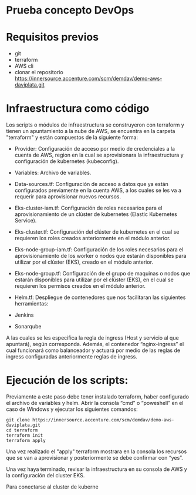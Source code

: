 # Prueba concepto DevOps
# Requisitos previos
- git
- terraform
- AWS cli
- clonar el repositorio https://innersource.accenture.com/scm/demdav/demo-aws-daviplata.git

# Infraestructura como código

Los scripts o módulos de infraestructura se construyeron con terraform y tienen un apuntamiento a la nube de AWS, se encuentra en la carpeta "terraform" y están compuestos de la siguiente forma:

  -	Provider: Configuración de acceso por medio de credenciales a la cuenta de AWS, region en la cual se aprovisionara la                 infraestructura y configuración de kubernetes (kubeconfig).

  -	Variables: Archivo de variables.

  -	Data-sources.tf: Configuración de acceso a datos que ya están configurados previamente en la cuenta AWS, a los cuales se les va a     requerir para aprovisionar nuevos recursos.

  -	Eks-cluster-iam.tf: Configuración de roles necesarios para el aprovisionamiento de un clúster de kubernetes (Elastic Kubernetes       Service).

  -	Eks-cluster.tf: Configuración del clúster de kubernetes en el cual se requieren los roles creados anteriormente en el módulo           anterior.

  -	Eks-node-group-iam.tf: Configuración de los roles necesarios para el aprovisionamiento de los worker o nodos que estarán disponibles   para utilizar por el clúster (EKS), creado en el módulo anterior.

  -	Eks-node-group.tf: Configuración de el grupo de maquinas o nodos que estarán disponibles para utilizar por el clúster (EKS), en el     cual se requieren los permisos creados en el módulo anterior.

  -	Helm.tf: Despliegue de contenedores que nos facilitaran las siguientes herramientas: 
   -	Jenkins
   -	Sonarqube
   
  A las cuales se les especifica la regla de ingress (Host y servicio al que apuntará), según corresponda.
  Además, el contenedor “nginx-ingress” el cual funcionará como balanceador y actuará por medio de las reglas de ingress configuradas     anteriormente reglas de ingress.

# Ejecución de los scripts: 
Previamente a este paso debe tener instalado terraform, haber configurado el archivo de variables y helm.
Abrir la consola “cmd” o “poweshell” en el caso de Windows y ejecutar los siguientes comandos:

    git clone https://innersource.accenture.com/scm/demdav/demo-aws-daviplata.git 
    cd terraform
    terraform init
    terraform apply
    
Una vez realizado el "apply" terraform mostrara en la consola los recursos que se van a aprovisionar y posteriormente se debe confirmar con “yes”.

Una vez haya terminado, revisar la infraestructura en su consola de AWS y la configuración del cluster EKS.

Para conectarse al cluster de kuberne



